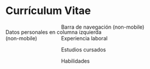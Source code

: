 <html lang="en">
<head>
	<meta charset="UTF-8">
	<meta http-equiv="X-UA-Compatible" content="IE=edge">
	<meta name="viewport" content="width=device-width, initial-scale=1.0">
	<title>Fulano de Tal - CV</title>
</head>

<style>
#header {
	position: sticky;
	top: 8px;
	width: 100%
}

#personal-nm {
	position: fixed;
	width: 30%
}
</-- Full responsiveness -->
@media (max-width: 600px) {
	#navbar-m, #personal-m {
		display: block;
	}
	#navbar-nm, #personal-nm {
		display: none;
	}
	#cv-body{
		margin-left: none;
	}
}
@media (min-width: 601px) {
	#navbar-m, #personal-m {
		display: none;
	}
	#navbar-nm, #personal-nm {
		display: block;
	}
	#cv-body{
		margin-left: 30%;
	}
}


</style>

<body>
	<div class="container-fluid" id="header"><h1>Currículum Vitae</h1></div>
	<div 
	<div class="container-fluid" id="navbar-m"><p>Barra de navegación (mobile)</p></div>
	<div id="personal-nm"><p>Datos personales en columna izquierda (non-mobile)</p></div>
	<div id="cv-body">
		<div id="navbar-nm"><p>Barra de navegación (non-mobile)</p></div>
		<div id="personal-m"><p>Datos personales (mobile)</p></div>
		<div id="workexp"><p>Experiencia laboral</p></div>
		<div id="studies"><p>Estudios cursados</p></div>
		<div id="skills"><p>Habilidades</p></div>
	</div>
</body>
</html>
